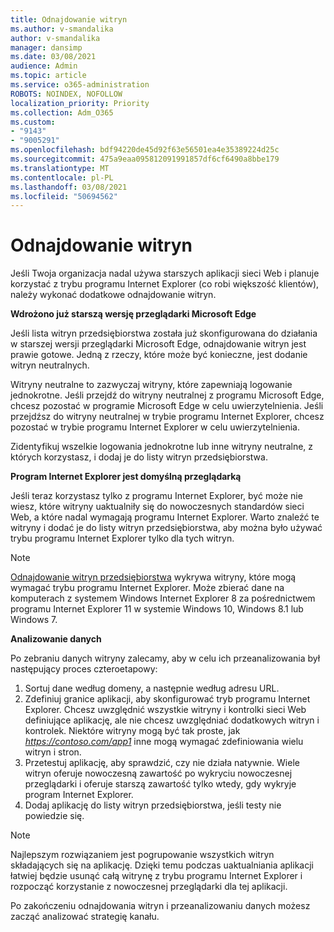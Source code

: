 ```yaml
---
title: Odnajdowanie witryn
ms.author: v-smandalika
author: v-smandalika
manager: dansimp
ms.date: 03/08/2021
audience: Admin
ms.topic: article
ms.service: o365-administration
ROBOTS: NOINDEX, NOFOLLOW
localization_priority: Priority
ms.collection: Adm_O365
ms.custom:
- "9143"
- "9005291"
ms.openlocfilehash: bdf94220de45d92f63e56501ea4e35389224d25c
ms.sourcegitcommit: 475a9eaa095812091991857df6cf6490a8bbe179
ms.translationtype: MT
ms.contentlocale: pl-PL
ms.lasthandoff: 03/08/2021
ms.locfileid: "50694562"
---
```

# <a name="do-site-discovery"></a>Odnajdowanie witryn

Jeśli Twoja organizacja nadal używa starszych aplikacji sieci Web i planuje korzystać z trybu programu Internet Explorer (co robi większość klientów), należy wykonać dodatkowe odnajdowanie witryn.

**Wdrożono już starszą wersję przeglądarki Microsoft Edge**

Jeśli lista witryn przedsiębiorstwa została już skonfigurowana do działania w starszej wersji przeglądarki Microsoft Edge, odnajdowanie witryn jest prawie gotowe. Jedną z rzeczy, które może być konieczne, jest dodanie witryn neutralnych.

Witryny neutralne to zazwyczaj witryny, które zapewniają logowanie jednokrotne. Jeśli przejdź do witryny neutralnej z programu Microsoft Edge, chcesz pozostać w programie Microsoft Edge w celu uwierzytelnienia. Jeśli przejdźsz do witryny neutralnej w trybie programu Internet Explorer, chcesz pozostać w trybie programu Internet Explorer w celu uwierzytelnienia.

Zidentyfikuj wszelkie logowania jednokrotne lub inne witryny neutralne, z których korzystasz, i dodaj je do listy witryn przedsiębiorstwa.

**Program Internet Explorer jest domyślną przeglądarką**

Jeśli teraz korzystasz tylko z programu Internet Explorer, być może nie wiesz, które witryny uaktualniły się do nowoczesnych standardów sieci Web, a które nadal wymagają programu Internet Explorer. Warto znaleźć te witryny i dodać je do listy witryn przedsiębiorstwa, aby można było używać trybu programu Internet Explorer tylko dla tych witryn.

> [!NOTE]
> [Odnajdowanie witryn przedsiębiorstwa](https://docs.microsoft.com/internet-explorer/ie11-deploy-guide/collect-data-using-enterprise-site-discovery) wykrywa witryny, które mogą wymagać trybu programu Internet Explorer. Może zbierać dane na komputerach z systemem Windows Internet Explorer 8 za pośrednictwem programu Internet Explorer 11 w systemie Windows 10, Windows 8.1 lub Windows 7.

**Analizowanie danych**

Po zebraniu danych witryny zalecamy, aby w celu ich przeanalizowania był następujący proces czteroetapowy:
1. Sortuj dane według domeny, a następnie według adresu URL.
2. Zdefiniuj granice aplikacji, aby skonfigurować tryb programu Internet Explorer. Chcesz uwzględnić wszystkie witryny i kontrolki sieci Web definiujące aplikację, ale nie chcesz uwzględniać dodatkowych witryn i kontrolek. Niektóre witryny mogą być tak proste, jak *https://contoso.com/app1* inne mogą wymagać zdefiniowania wielu witryn i stron.
3. Przetestuj aplikację, aby sprawdzić, czy nie działa natywnie. Wiele witryn oferuje nowoczesną zawartość po wykryciu nowoczesnej przeglądarki i oferuje starszą zawartość tylko wtedy, gdy wykryje program Internet Explorer.
4. Dodaj aplikację do listy witryn przedsiębiorstwa, jeśli testy nie powiedzie się.

> [!NOTE]
> Najlepszym rozwiązaniem jest pogrupowanie wszystkich witryn składających się na aplikację. Dzięki temu podczas uaktualniania aplikacji łatwiej będzie usunąć całą witrynę z trybu programu Internet Explorer i rozpocząć korzystanie z nowoczesnej przeglądarki dla tej aplikacji.

Po zakończeniu odnajdowania witryn i przeanalizowaniu danych możesz zacząć analizować strategię kanału.

